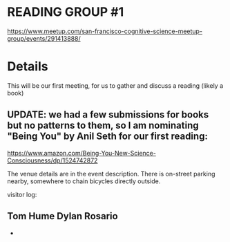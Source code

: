 # READING GROUP #1 

https://www.meetup.com/san-francisco-cognitive-science-meetup-group/events/291413888/

# Details
This will be our first meeting, for us to gather and discuss a reading (likely a book)

## UPDATE: we had a few submissions for books but no patterns to them, so I am nominating "Being You" by Anil Seth for our first reading:

https://www.amazon.com/Being-You-New-Science-Consciousness/dp/1524742872

The venue details are in the event description. There is on-street parking nearby, somewhere to chain bicycles directly outside.

visitor log: 

Tom Hume
Dylan Rosario
-
-
